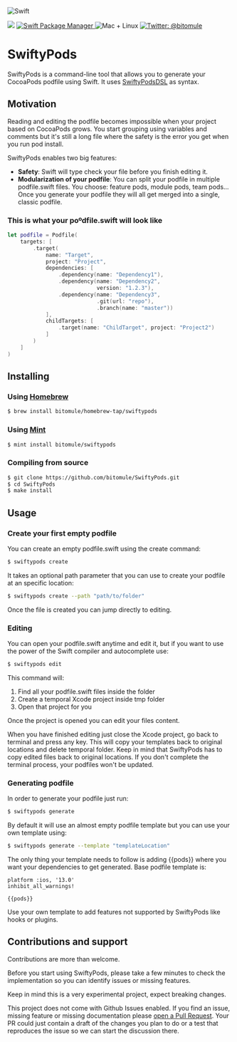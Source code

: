 ![Swift](https://github.com/bitomule/SwiftyPods/workflows/Swift/badge.svg)
<p align="left">
    <img src="https://img.shields.io/badge/Swift-5.2-orange.svg" />
    <a href="https://swift.org/package-manager">
        <img src="https://img.shields.io/badge/swiftpm-compatible-brightgreen.svg?style=flat" alt="Swift Package Manager" />
    </a>
     <img src="https://img.shields.io/badge/platforms-mac+linux-brightgreen.svg?style=flat" alt="Mac + Linux" />
    <a href="https://twitter.com/bitomule">
        <img src="https://img.shields.io/badge/twitter-@bitomule-blue.svg?style=flat" alt="Twitter: @bitomule" />
    </a>
</p>

# SwiftyPods

SwiftyPods is a command-line tool that allows you to generate your CocoaPods podfile using Swift. It uses [SwiftyPodsDSL](https://github.com/bitomule/SwiftyPodsDSL) as syntax.

## Motivation

Reading and editing the podfile becomes impossible when your project based on CocoaPods grows. You start grouping using variables and comments but it's still a long file where the safety is the error you get when you run pod install. 

SwiftyPods enables two big features:
* **Safety**: Swift will type check your file before you finish editing it.
* **Modularization of your podfile**: You can split your podfile in multiple podfile.swift files. You choose: feature pods, module pods, team pods... Once you generate your podfile they will all get merged into a single, classic podfile.

### This is what your poºdfile.swift will look like

```swift
let podfile = Podfile(
    targets: [
        .target(
            name: "Target",
            project: "Project",
            dependencies: [
                .dependency(name: "Dependency1"),
                .dependency(name: "Dependency2",
                            version: "1.2.3"),
                .dependency(name: "Dependency3",
                            .git(url: "repo"),
                            .branch(name: "master"))
            ],
            childTargets: [
                .target(name: "ChildTarget", project: "Project2")
            ]
        )
    ]
)
```

## Installing

### Using [Homebrew](http://brew.sh/)

```sh
$ brew install bitomule/homebrew-tap/swiftypods
```

### Using [Mint](https://github.com/yonaskolb/mint)

```sh
$ mint install bitomule/swiftypods
```
### Compiling from source

```sh
$ git clone https://github.com/bitomule/SwiftyPods.git
$ cd SwiftyPods
$ make install
```

## Usage
### Create your first empty podfile

You can create an empty podfile.swift using the create command:

```sh
$ swiftypods create
```

It takes an optional path parameter that you can use to create your podfile at an specific location:

```sh
$ swiftypods create --path "path/to/folder"
```

Once the file is created you can jump directly to editing.

### Editing

You can open your podfile.swift anytime and edit it, but if you want to use the power of the Swift compiler and autocomplete use:

```sh
$ swiftypods edit
```

This command will:
1) Find all your podfile.swift files inside the folder
2) Create a temporal Xcode project inside tmp folder
3) Open that project for you

Once the project is opened you can edit your files content.

When you have finished editing just close the Xcode project, go back to terminal and press any key. This will copy your templates back to original locations and delete temporal folder. Keep in mind that SwiftyPods has to copy edited files back to original locations. If you don't complete the terminal process, your podfiles won't be updated.

### Generating podfile

In order to generate your podfile just run:

```sh
$ swiftypods generate
```

By default it will use an almost empty podfile template but you can use your own template using:

```sh
$ swiftypods generate --template "templateLocation"
```

The only thing your template needs to follow is adding {{pods}} where you want your dependencies to get generated. Base podfile template is:

```
platform :ios, '13.0'
inhibit_all_warnings!

{{pods}}
```

Use your own template to add features not supported by SwiftyPods like hooks or plugins.

## Contributions and support

Contributions are more than welcome.

Before you start using SwiftyPods, please take a few minutes to check the implementation so you can identify issues or missing features.

Keep in mind this is a very experimental project, expect breaking changes.

This project does not come with Github Issues enabled. If you find an issue, missing feature or missing documentation please [open a Pull Request](https://github.com/bitomule/SwiftyPods/pull/new). Your PR could just contain a draft of the changes you plan to do or a test that reproduces the issue so we can start the discussion there.

